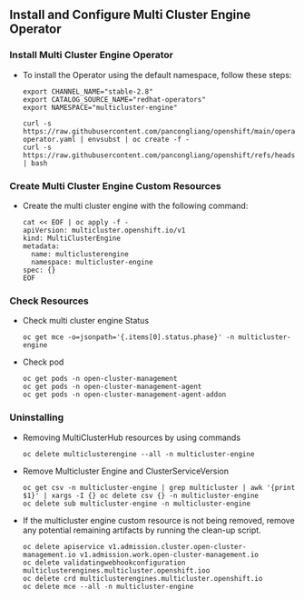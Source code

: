 
## Install and Configure Multi Cluster Engine Operator

### Install Multi Cluster Engine Operator

* To install the Operator using the default namespace, follow these steps:

  ```
  export CHANNEL_NAME="stable-2.8"
  export CATALOG_SOURCE_NAME="redhat-operators"
  export NAMESPACE="multicluster-engine"

  curl -s https://raw.githubusercontent.com/pancongliang/openshift/main/operator/mce/01-operator.yaml | envsubst | oc create -f -
  curl -s https://raw.githubusercontent.com/pancongliang/openshift/refs/heads/main/operator/approve_ip.sh | bash
  ```

### Create Multi Cluster Engine Custom Resources

* Create the multi cluster engine with the following command:

  ```
  cat << EOF | oc apply -f -
  apiVersion: multicluster.openshift.io/v1
  kind: MultiClusterEngine
  metadata:
    name: multiclusterengine
    namespace: multicluster-engine
  spec: {}
  EOF
  ```

### Check Resources

* Check multi cluster engine Status
  ```
  oc get mce -o=jsonpath='{.items[0].status.phase}' -n multicluster-engine
  ```

* Check pod
  ```
  oc get pods -n open-cluster-management
  oc get pods -n open-cluster-management-agent
  oc get pods -n open-cluster-management-agent-addon
  ```

### Uninstalling

- Removing MultiClusterHub resources by using commands 
  ```
  oc delete multiclusterengine --all -n multicluster-engine
  ```

- Remove Multicluster Engine and ClusterServiceVersion
  ```
  oc get csv -n multicluster-engine | grep multicluster | awk '{print $1}' | xargs -I {} oc delete csv {} -n multicluster-engine
  oc delete sub multicluster-engine -n multicluster-engine
  ```
  
- If the multicluster engine custom resource is not being removed, remove any potential remaining artifacts by running the clean-up script.
  ```
  oc delete apiservice v1.admission.cluster.open-cluster-management.io v1.admission.work.open-cluster-management.io
  oc delete validatingwebhookconfiguration multiclusterengines.multicluster.openshift.ioo
  oc delete crd multiclusterengines.multicluster.openshift.io
  oc delete mce --all -n multicluster-engine
   ```
